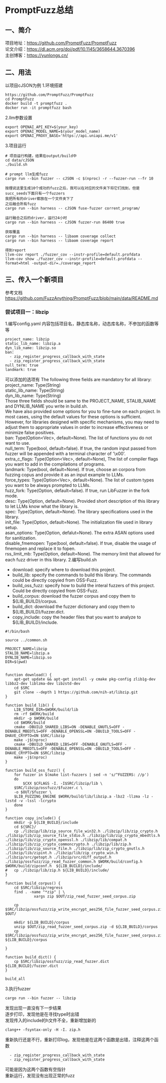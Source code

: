 # PromptFuzz总结
## 一、简介
项目地址：https://github.com/PromptFuzz/PromptFuzz  
论文介绍：https://dl.acm.org/doi/pdf/10.1145/3658644.3670396  
主创博客：https://yunlongs.cn/  
## 二、用法
以项目cJSON为例
1.环境搭建
```
https://github.com/PromptFuzz/PromptFuzz
cd PromptFuzz
docker build -t promptfuzz .
docker run -it promptfuzz bash
```
2.llm参数设置
```
export OPENAI_API_KEY=$(your_key)
export OPENAI_MODEL_NAME=$(your_model_name)
export OPENAI_PROXY_BASE='https://api.uniapi.me/v1'
```
3.项目运行
```
# 项目运行构建，结果在output/build中
cd data/cJSON
./build.sh

# prompt llm生成fuzz
cargo run --bin fuzzer -- cJSON -c $(nproc) -r --fuzzer-run --fr 10

按理说这里生成10个成功的fuzz之后，我可以在对应的文件夹下将它们找到，但是succ_seeds下面只有一个fuzzers
我把所有的driver都放在一个文件夹下了
之后融合所有fuzz
cargo run --bin harness -- cJSON fuse-fuzzer corrent_program/

运行融合之后的driver，运行24小时
cargo run --bin harness -- cJSON fuzzer-run 86400 true

获取覆盖
cargo run --bin harness -- libaom coverage collect
cargo run --bin harness -- libaom coverage report

得到report
llvm-cov report ./fuzzer_cov --instr-profile=default.profdata
llvm-cov show ./fuzzer_cov --instr-profile=default.profdata --format=html -output-dir=./coverage_report
```
## 三、传入一个新项目
参考文档
https://github.com/FuzzAnything/PromptFuzz/blob/main/data/README.md
### 尝试项目一：libzip
1.编写config.yaml
内容包括项目名，静态库名称，动态库名称，不参加的函数等等
```
project_name: libzip
static_lib_name: libzip.a
dyn_lib_name: libzip.so
ban:
  - zip_register_progress_callback_with_state
  - zip_register_progress_callback_with_state
null_term: true
landmark: true
```
可以添加的选项有
The following three fields are mandatory for all library:  
project_name: Type(String)  
static_lib_name: Type(String)  
dyn_lib_name: Type(String)  
Those three fields should be same to the PROJECT_NAME, STALIB_NAME and DYNLIB_NAME you write in build.sh.  
We have also provided some options for you to fine-tune on each project. In most cases, using the default values for these options is sufficient. However, for libraries designed with specific mechanisms, you may need to adjust them to appropriate values in order to increase effectiveness or minimize false positives.  
ban: Type(Option<Vec<String>>, default=None). The list of functions you do not want to use.  
null_term: Type(bool, default=false). If true, the random input passed from fuzzer will be appended with a terminal character of '\x00'.  
extra_c_flags: Type(Option<Vec<String>>, default=None), The list of compiler flags you want to add in the compilations of programs.  
landmark: Type(bool, default=None). If true, choose an corpora from fuzzing copus and provide it as an input example to LLMs.  
force_types: Type(Option<Vec<String>>, default=None). The list of custom types you want to be always prompted to LLMs.  
fuzz_fork: Type(Option<bool>, default=false). If true, run LibFuzzer in the fork mode.  
desc: Type(Option<String>, default=None). Provided short description of this library to let LLMs know what the library is.  
spec: Type(Option<String>, default=None). The library specifications used in the library.  
init_file: Type(Option<String>, default=None). The initialization file used in library setup.  
asan_options: Type(Option, defalut=None). The extra ASAN options used for sanitization.  
disable_fmemopen: Type(bool, default=false). If true, disable the usage of fmemopen and replace it to fopen.  
rss_limit_mb: Type(Option, default=None). The memory limit that allowed for each fuzz driver in this library. 
2.编写build.sh
- download: specify where to download this project.
- build_lib: specify the commands to build this library. The commands could be directly copyied from OSS-Fuzz.
- build_oss_fuzz: specify how to build the interal fuzzers of this project. Could be directly copyied from OSS-Fuzz.
- build_corpus: download the fuzzer corpus and copy them to ${LIB_BUILD}/corpus.
- build_dict: download the fuzzer dictionary and copy them to ${LIB_BUILD}/fuzzer.dict.
- copy_include: copy the header files that you want to analyze to ${LIB_BUILD}/include.
```
#!/bin/bash

source ../common.sh

PROJECT_NAME=libzip
STALIB_NAME=libzip.a
DYNLIB_NAME=libzip.so
DIR=$(pwd)


function download() {
    apt-get update && apt-get install -y cmake pkg-config zlib1g-dev libbz2-dev liblzma-dev libzstd-dev
    cd $SRC
    git clone --depth 1 https://github.com/nih-at/libzip.git
}

function build_lib() {
    LIB_STORE_DIR=$WORK/build/lib
    rm -rf $WORK/build
    mkdir -p $WORK/build
    cd $WORK/build
    cmake -DBUILD_SHARED_LIBS=ON -DENABLE_GNUTLS=OFF -DENABLE_MBEDTLS=OFF -DENABLE_OPENSSL=ON -DBUILD_TOOLS=OFF -DHAVE_CRYPTO=ON $SRC/libzip
    make -j$(nproc)
    cmake -DBUILD_SHARED_LIBS=OFF -DENABLE_GNUTLS=OFF -DENABLE_MBEDTLS=OFF -DENABLE_OPENSSL=ON -DBUILD_TOOLS=OFF -DHAVE_CRYPTO=ON $SRC/libzip
    make -j$(nproc)
}

function build_oss_fuzz() {
    for fuzzer in $(make list-fuzzers | sed -n 's/^FUZZERS: //p')
    do
        $CXX $CFLAGS -I. -I$SRC/libzip/lib \
	$SRC/libzip/ossfuzz/$fuzzer.c \
	-o $OUT/$fuzzer \
	$LIB_FUZZING_ENGINE $WORK/build/lib/libzip.a -lbz2 -llzma -lz -lzstd -v -lssl -lcrypto
    done
}

function copy_include() {
    mkdir -p ${LIB_BUILD}/include
    cd ${SRC}/
    cp ./libzip/lib/zip_source_file_win32.h ./libzip/lib/zip_crypto.h ./libzip/lib/zip_source_file_stdio.h ./libzip/lib/zip_crypto_mbedtls.h ./libzip/lib/zip_crypto_openssl.h ./libzip/lib/compat.h ./libzip/lib/zip_crypto_commoncrypto.h ./libzip/lib/zip.h ./libzip/lib/zip_source_file.h ./libzip/lib/zip_crypto_gnutls.h ./libzip/lib/zipint.h ./libzip/lib/zip_crypto_win.h ./libzip/src/getopt.h ./libzip/src/diff_output.h ./libzip/ossfuzz/zip_read_fuzzer_common.h $WORK/build/config.h $WORK/build/zipconf.h  ${LIB_BUILD}/include/
#   cp ./libzip/lib/zip.h ${LIB_BUILD}/include/
}

function build_corpus() {
    cd $SRC/libzip/regress
    find . -name "*zip" | \
	         xargs zip $OUT/zip_read_fuzzer_seed_corpus.zip

    cp $SRC/libzip/ossfuzz/zip_write_encrypt_aes256_file_fuzzer_seed_corpus.zip $OUT/

    mkdir ${LIB_BUILD}/corpus
    unzip $OUT/zip_read_fuzzer_seed_corpus.zip -d ${LIB_BUILD}/corpus
    cp $SRC/libzip/ossfuzz/zip_write_encrypt_aes256_file_fuzzer_seed_corpus.zip ${LIB_BUILD}/corpus
    
}

function build_dict() {
    cp $SRC/libzip/ossfuzz/zip_read_fuzzer.dict ${LIB_BUILD}/fuzzer.dict
}

build_all
```
3.执行fuzzer
```
cargo run --bin fuzzer -- libzip
```
发现出现一直没有下一步结果  
逐步打印，发现他是在寻找type时出错  
发现传入的include的h文件不全，重新增加新的  
```
clang++ -fsyntax-only -H -I. zip.h
```
重新执行还是不行，重新打印log，发现他是在这两个函数是出错，注释这两个函数
```
  - zip_register_progress_callback_with_state
  - zip_register_progress_callback_with_state
```
可能是因为这两个函数有空指针  
重新运行，发现没有出现正常的fuzz  

